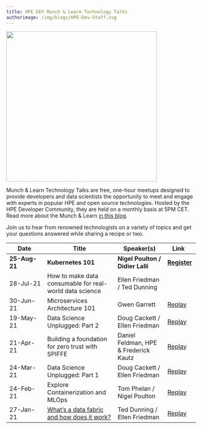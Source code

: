 ```yaml
---
title: HPE DEV Munch & Learn Technology Talks
authorimage: /img/blogs/HPE-Dev-Staff.svg
---
```

<img src="/img/skillup/MunchandLearn.svg" width="400">

Munch & Learn Technology Talks are free, one-hour meetups designed to provide developers and data scientists the opportunity to meet and engage with experts in popular HPE and open source technologies. Hosted by the HPE Developer Community, they are held on a monthly basis at 5PM CET. Read more about the Munch & Learn <a href="https://developer.hpe.com/blog/hpe-dev-launches-its-munch-learn-technical-talks" target="_blank">in this blog</a>.

Join us to hear from renowned technologists on a variety of topics and get your questions answered while sharing a recipe or two.

| &nbsp;&nbsp;&nbsp;&nbsp;&nbsp;Date&nbsp;&nbsp;&nbsp;&nbsp;&nbsp;&nbsp; | Title                                                                                                                                                       | Speaker(s)                            | &nbsp;&nbsp;&nbsp;Link&nbsp;&nbsp;&nbsp;&nbsp;&nbsp;                                  |
| ---------------------------------------------------------------------- | ----------------------------------------------------------------------------------------------------------------------------------------------------------- | ------------------------------------- | ------------------------------------------------------------------------------------- |
| **25-Aug-21**                                                              | **Kubernetes 101**                                                                                                                                              | **Nigel Poulton / Didier Lalli**          | **[Register](https://hpe.zoom.us/meeting/register/tJcrduuuqzgsHNEC-u8l_Y86YeZLMxEDF5fP)** |
| 28-Jul-21                                                              | How to make data consumable for real-world data science                                                                                                     | Ellen Friedman / Ted Dunning       |      |
| 30-Jun-21                                                              | Microservices Architecture 101                                                                                                                              | Owen Garrett                          | [Replay](https://vimeo.com/569884713)                                                 |
| 19-May-21                                                              | Data Science Unplugged: Part 2                                                                                                                              | Doug Cackett / Ellen Friedman         | [Replay](https://vimeo.com/553419523)                                                 |
| 21-Apr-21                                                              | Building a foundation for zero trust with SPIFFE                                                                                                            | Daniel Feldman, HPE & Frederick Kautz | [Replay](https://vimeo.com/541563205)                                                 |
| 24-Mar-21                                                              | Data Science Unplugged: Part 1                                                                                                                              | Doug Cackett / Ellen Friedman         | [Replay](https://vimeo.com/529375709)                                                 |
| 24-Feb-21                                                              | Explore Containerization and MLOps                                                                                                                          | Tom Phelan / Nigel Poulton            | [Replay](https://vimeo.com/518972114)                                                 |
| 27-Jan-21                                                              | [What’s a data fabric and how does it work?](https://hpe-developer-portal.s3.amazonaws.com/uploads/media/2020/12/munch-and-learn-dunning-1611939333032.pdf) | Ted Dunning / Ellen Friedman          | [Replay](https://vimeo.com/507072887)                                                 |